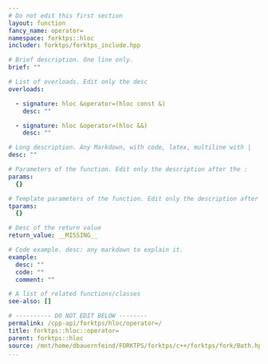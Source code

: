 ```yaml
---
# Do not edit this first section
layout: function
fancy_name: operator=
namespace: forktps::hloc
includer: forktps/forktps_include.hpp

# Brief description. One line only.
brief: ""

# List of overloads. Edit only the desc
overloads:

  - signature: hloc &operator=(hloc const &)
    desc: ""

  - signature: hloc &operator=(hloc &&)
    desc: ""

# Long description. Any Markdown, with code, latex, multiline with |
desc: ""

# Parameters of the function. Edit only the description after the :
params:
  {}

# Template parameters of the function. Edit only the description after the :
tparams:
  {}

# Desc of the return value
return_value: __MISSING__

# Code example. desc: any markdown to explain it.
example:
  desc: ""
  code: ""
  comment: ""

# A list of related functions/classes
see-also: []

# ---------- DO NOT EDIT BELOW --------
permalink: /cpp-api/forktps/hloc/operator=/
title: forktps::hloc::operator=
parent: forktps::hloc
source: /mnt/home/dbauernfeind/FORKTPS/forktps/c++/forktps/fork/Bath.hpp
...
```


